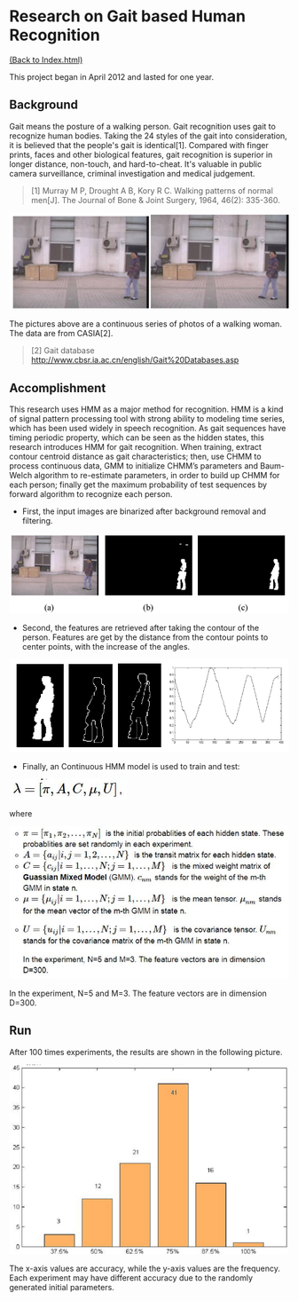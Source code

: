 <script type="text/javascript" async src="https://cdn.mathjax.org/mathjax/latest/MathJax.js?config=TeX-MML-AM_CHTML"> </script>

# Research on Gait based Human Recognition

[(Back to Index.html)](../index.html)

This project began in April 2012 and lasted for one year.

## Background
Gait means the posture of a walking person. Gait recognition uses gait to recognize human bodies. Taking the 24 styles of the gait into consideration, it is believed that the people's gait is identical[1]. Compared with finger prints, faces and other biological features, gait recognition is superior in longer distance, non-touch, and hard-to-cheat. It's valuable in public camera surveillance, criminal investigation and medical judgement.

> [1] Murray M P, Drought A B, Kory R C. Walking patterns of normal men[J]. The Journal of Bone & Joint Surgery, 1964, 46(2): 335-360.

![](intro.png)

The pictures above are a continuous series of photos of a walking woman. The data are from CASIA[2].

> [2] Gait database http://www.cbsr.ia.ac.cn/english/Gait%20Databases.asp

## Accomplishment
This research uses HMM as a major method for recognition. HMM is a kind of signal pattern processing tool with strong ability to modeling time series, which has been used widely in speech recognition. As gait sequences have timing periodic property, which can be seen as the hidden states, this research introduces HMM for gait recognition. When training, extract contour centroid distance as gait characteristics; then, use CHMM to process continuous data, GMM to initialize CHMM’s parameters and Baum-Welch algorithm to re-estimate parameters, in order to build up CHMM for each person; finally get the maximum probability of test sequences by forward algorithm to recognize each person.

- First, the input images are binarized after background removal and filtering.

![](image-process.png)

- Second, the features are retrieved after taking the contour of the person. Features are get by the distance from the contour points to center points, with the increase of the angles.

![](feature.png)

- Finally, an Continuous HMM model is used to train and test:

![](model.JPG)

where

![](formular.JPG)

In the experiment, N=5 and M=3. The feature vectors are in dimension D=300.

## Run

After 100 times experiments, the results are shown in the following picture.

![](result.png)

The x-axis values are accuracy, while the y-axis values are the frequency. Each experiment may have different accuracy due to the randomly generated initial parameters.
